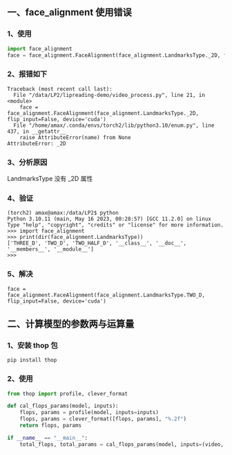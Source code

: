 ## 一、face_alignment 使用错误

### 1、使用

```python
import face_alignment
face = face_alignment.FaceAlignment(face_alignment.LandmarksType._2D, flip_input=False, device='cuda')
```

### 2、报错如下

```shell
Traceback (most recent call last):
  File "/data/LP2/lipreading-demo/video_process.py", line 21, in <module>
    face = face_alignment.FaceAlignment(face_alignment.LandmarksType._2D, flip_input=False, device='cuda')
  File "/home/amax/.conda/envs/torch2/lib/python3.10/enum.py", line 437, in __getattr__
    raise AttributeError(name) from None
AttributeError: _2D
```

### 3、分析原因

LandmarksType 没有 _2D 属性

### 4、验证

```shell
(torch2) amax@amax:/data/LP2$ python
Python 3.10.11 (main, May 16 2023, 00:28:57) [GCC 11.2.0] on linux
Type "help", "copyright", "credits" or "license" for more information.
>>> import face_alignment
>>> print(dir(face_alignment.LandmarksType))
['THREE_D', 'TWO_D', 'TWO_HALF_D', '__class__', '__doc__', '__members__', '__module__']
>>> 
```

### 5、解决

```shell
face = face_alignment.FaceAlignment(face_alignment.LandmarksType.TWO_D, flip_input=False, device='cuda')
```

## 二、计算模型的参数两与运算量

### 1、安装 thop 包

```shell
pip install thop
```

### 2、使用

```python
from thop import profile, clever_format

def cal_flops_params(model, inputs):
    flops, params = profile(model, inputs=inputs)
    flops, params = clever_format([flops, params], "%.2f")
    return flops, params

if __name__ == "__main__":
	total_flops, total_params = cal_flops_params(model, inputs=(video, video_mask, tgt))
```

